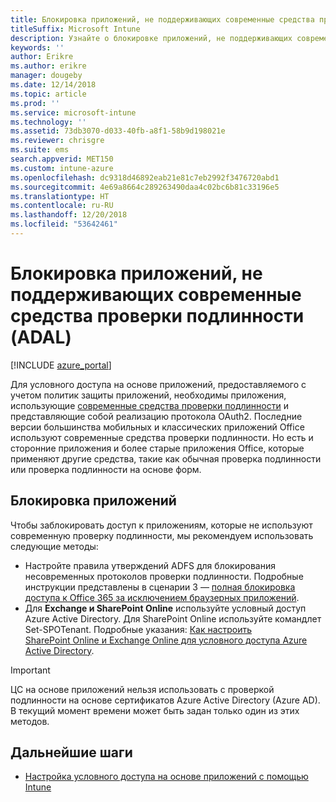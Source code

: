 ```yaml
---
title: Блокировка приложений, не поддерживающих современные средства проверки подлинности, в Intune
titleSuffix: Microsoft Intune
description: Узнайте о блокировке приложений, не поддерживающих современные средства проверки подлинности (ADAL), с помощью Microsoft Intune.
keywords: ''
author: Erikre
ms.author: erikre
manager: dougeby
ms.date: 12/14/2018
ms.topic: article
ms.prod: ''
ms.service: microsoft-intune
ms.technology: ''
ms.assetid: 73db3070-d033-40fb-a8f1-58b9d198021e
ms.reviewer: chrisgre
ms.suite: ems
search.appverid: MET150
ms.custom: intune-azure
ms.openlocfilehash: dc9318d46892eab21e81c7eb2992f3476720abd1
ms.sourcegitcommit: 4e69a8664c289263490daa4c02bc6b81c33196e5
ms.translationtype: HT
ms.contentlocale: ru-RU
ms.lasthandoff: 12/20/2018
ms.locfileid: "53642461"
---
```

# <a name="block-apps-that-do-not-use-modern-authentication-adal"></a>Блокировка приложений, не поддерживающих современные средства проверки подлинности (ADAL)

[!INCLUDE [azure_portal](./includes/azure_portal.md)]

Для условного доступа на основе приложений, предоставляемого с учетом политик защиты приложений, необходимы приложения, использующие [современные средства проверки подлинности](https://support.office.com/article/Using-Office-365-modern-authentication-with-Office-clients-776c0036-66fd-41cb-8928-5495c0f9168a) и представляющие собой реализацию протокола OAuth2. Последние версии большинства мобильных и классических приложений Office используют современные средства проверки подлинности. Но есть и сторонние приложения и более старые приложения Office, которые применяют другие средства, такие как обычная проверка подлинности или проверка подлинности на основе форм.

## <a name="block-apps"></a>Блокировка приложений

Чтобы заблокировать доступ к приложениям, которые не используют современную проверку подлинности, мы рекомендуем использовать следующие методы:

- Настройте правила утверждений ADFS для блокирования несовременных протоколов проверки подлинности. Подробные инструкции представлены в сценарии 3 — [полная блокировка доступа к Office 365 за исключением браузерных приложений](https://technet.microsoft.com/library/dn592182.aspx).
- Для **Exchange и SharePoint Online** используйте условный доступ Azure Active Directory. Для SharePoint Online используйте командлет Set-SPOTenant. Подробные указания: [Как настроить SharePoint Online и Exchange Online для условного доступа Azure Active Directory](https://docs.microsoft.com/azure/active-directory/active-directory-conditional-access-no-modern-authentication#legacy-authentication-protocols).


>[!IMPORTANT]
>ЦС на основе приложений нельзя использовать с проверкой подлинности на основе сертификатов Azure Active Directory (Azure AD). В текущий момент времени может быть задан только один из этих методов.

## <a name="next-steps"></a>Дальнейшие шаги

- [Настройка условного доступа на основе приложений с помощью Intune](app-based-conditional-access-intune.md)
